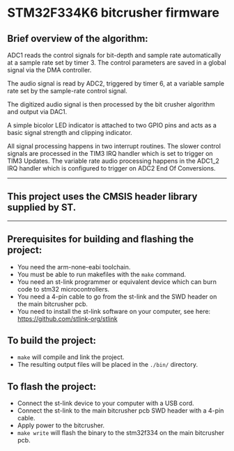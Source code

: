 # STM32F334K6 bitcrusher firmware

## Brief overview of the algorithm:

ADC1 reads the control signals for bit-depth and sample rate automatically at a sample rate set by timer 3.
The control parameters are saved in a global signal via the DMA controller.

The audio signal is read by ADC2, triggered by timer 6, at a variable sample rate set by the sample-rate control signal.

The digitized audio signal is then processed by the bit crusher algorithm and output via DAC1.

A simple bicolor LED indicator is attached to two GPIO pins and acts as a basic signal strength and clipping indicator.

All signal processing happens in two interrupt routines. The slower control signals are processed in the TIM3 IRQ handler which is set to trigger on TIM3 Updates. 
The variable rate audio processing happens in the ADC1_2 IRQ handler which is configured to trigger on ADC2 End Of Conversions.

--- 

## This project uses the CMSIS header library supplied by ST.

---

## Prerequisites for building and flashing the project:
- You need the arm-none-eabi toolchain.
- You must be able to run makefiles with the `make` command.
- You need an st-link programmer or equivalent device which can burn code to stm32 microcontrollers.
- You need a 4-pin cable to go from the st-link and the SWD header on the main bitcrusher pcb.
- You need to install the st-link software on your computer, see here: https://github.com/stlink-org/stlink

## To build the project:
- `make` will compile and link the project.
- The resulting output files will be placed in the `./bin/` directory.

## To flash the project:
- Connect the st-link device to your computer with a USB cord.
- Connect the st-link to the main bitcrusher pcb SWD header with a 4-pin cable.
- Apply power to the bitcrusher.
- `make write` will flash the binary to the stm32f334 on the main bitcrusher pcb.
